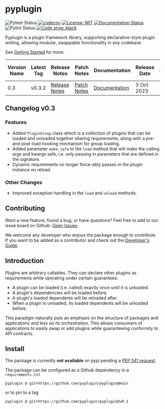 # pyplugin
![Pytest Status](https://github.com/pyplugin/pyplugin/actions/workflows/pytest.yml/badge.svg)
[![codecov](https://codecov.io/github/pyplugin/pyplugin/branch/main/graph/badge.svg?token=1PH1NHTGXP)](https://codecov.io/github/pyplugin/pyplugin)
[![License: MIT](https://img.shields.io/badge/License-MIT-blue.svg)](https://raw.githubusercontent.com/pyplugin/pyplugin/main/LICENSE)
[![Documentation Status](https://readthedocs.org/projects/pyplugin/badge/?version=stable)](https://pyplugin.readthedocs.io/en/stable/?badge=stable)
![Pylint Status](https://github.com/pyplugin/pyplugin/actions/workflows/pylint.yml/badge.svg)
[![Code style: black](https://img.shields.io/badge/code%20style-black-000000.svg)](https://github.com/psf/black)

Pyplugin is a plugin framework library, supporting declarative-style plugin writing, allowing modular, swappable
functionality in any codebase. 

See
[Getting Started](https://pyplugin.readthedocs.io/en/latest/getting_started.html) for more.


| Version Name | Latest Tag | Release Notes                                                             | Patch Notes                                                             | Documentation                                            | Release Date | End Support Date |
|--------------|------------|---------------------------------------------------------------------------|-------------------------------------------------------------------------|----------------------------------------------------------|--------------|------------------|
| 0.3          | v0.3.2     | [Release Notes](https://github.com/pyplugin/pyplugin/releases/tag/v0.3.0) | [Patch Notes](https://github.com/pyplugin/pyplugin/releases/tag/v0.3.2) | [Documentation](https://pyplugin.readthedocs.io/en/0.3/) | 3 Oct 2023   |                  |


## Changelog v0.3

### Features

- Added `PluginGroup` class which is a collection of plugins that can be loaded and unloaded
  together sharing requirements, along with a pre- and post-load hooking mechanism for group loading.
- Added parameter `make_safe` to the `load` method that will make the calling args
  and kwargs safe, i.e. only passing in parameters that are defined in the signature.
- Dynamic requirements no longer force-ably passes in the plugin instance on reload.

### Other Changes

- Improved exception handling in the `load` and `unload` methods.

## Contributing
Want a new feature, found a bug, or have questions? Feel free to add to our issue board on Github:
[Open Issues](https://github.com/pyplugin/pyplugin/issues>)

We welcome any developer who enjoys the package enough to contribute. 
If you want to be added as a contributor and check out the 
[Developer's Guide](https://github.com/pyplugin/pyplugin/wiki/Developer's-Guide).

## Introduction
Plugins are arbitrary callables. They can declare other plugins as requirements while operating under
certain guarantees:

- A plugin can be loaded (i.e. called) exactly once until it is unloaded.
- A plugin's dependencies will be loaded before.
- A plugin's loaded dependents will be reloaded after.
- When a plugin is unloaded, its loaded dependents will be unloaded before.

This paradigm naturally puts an emphasis on the structure of packages and applications and less on its orchestration.
This allows consumers of applications to easily swap or add plugins while guaranteeing conformity to API
contracts.

## Install
The package is currently **not available** on pypi pending a [PEP 541 request](https://github.com/pypi/support/issues/3063>).

The package can be configured as a Github dependency in a `requirements.txt`

```
pyplugin @ git+https://github.com/pyplugin/pyplugin@main
```

or to pin to a tag

```
pyplugin @ git+https://github.com/pyplugin/pyplugin@v0.1
```
